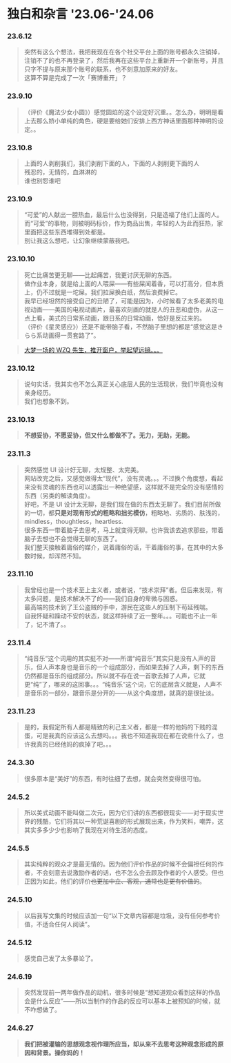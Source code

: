 # 独白和杂言 '23.06-'24.06

### 23.6.12

> 突然有这么个想法，我把我现在在各个社交平台上面的账号都永久注销掉，注销不了的也不再登录了，然后我再在这些平台上重新开一个新账号，并且只字不提与原来那个账号的联系，也不刻意加原来的好友。<br>
这算不算是完成了一次「赛博重开」？

### 23.9.10

> （评价《魔法少女小圆》）感觉圆焰的这个设定好沉重。。怎么办，明明是看上去那么娇小单纯的角色，硬是要给她们安排上西方神话里面那种神明的设定。。

### 23.10.8

> 上面的人剥削我们，我们剥削下面的人，下面的人剥削更下面的人<br>
残忍的，无情的，血淋淋的<br>
谁也别怨谁吧

### 23.10.9

> “可爱”的人献出一腔热血，最后什么也没得到，只是造福了他们上面的人。<br>
而“可爱”的事物，则被明码标价，作为商品出售，年轻的人为此而狂热，家里面把这些东西堆得到处都是。<br>
别让我这么想吧，让幻象继续蒙蔽我吧。

### 23.10.10

> 死亡比痛苦更无聊——比起痛苦，我更讨厌无聊的东西。<br>
做作业本身，就是给上面的人喂屎——有些屎闻着香，可以打高分，但本质上，仍不过就是一坨屎。我们拉屎换白纸，然后浪费掉它。<br>
我早已经坦然的接受自己的丑陋了，可能是因为，小时候看了太多老美的电视动画——美国的电视动画片，最喜欢刻画的就是人的丑恶和虚伪，从这一点上看，美式的日常系动画，跟日系的日常动画，恰好是反过来的。<br>
（评价《星灵感应》）还是不能带脑子看，不然脑子里想的都是“感觉这是きらら系动画得一贯套路了”。

> [大梦一场的 WZQ 先生，推开窗户，举起望远镜。。。](https://music.163.com/#/song?id=386837)

### 23.10.12

> 说句实话，我其实也不怎么真正关心底层人民的生活现状，我们毕竟也没有亲身经历。<br>
我们也想象不到。

### 23.10.13

> **不想妥协，不愿妥协，但又什么都做不了。无力，无助，无能。**

### 23.11.3

> 突然感觉 UI 设计好无聊，太规整、太完美。<br>
网站改完之后，又感觉做得太“现代”，没有灵魂。。。不过换个角度想，看起来没有灵魂的东西也可以透露出一种绝望感，这样就不是完全的没有感情的东西（另类的解读角度）。<br>
好吧，不是 UI 设计太无聊，是我们现在做的东西太无聊了。我们目前所做的一切，都**只是对现有形式的粗略和拙劣模仿**，粗略地、劣质的、肤浅的，mindless，thoughtless，heartless.<br>
很多东西一带着脑子去思考，马上就变得无聊。也许我该去追求那些，带着脑子去想也不会觉得无聊的东西了。<br>
我们整天接触着庸俗的媒介，说着庸俗的话，干着庸俗的事，在其中的大多数时候，却浑然不知。

### 23.11.10

> 我曾经也是一个技术至上主义者，或者说，“技术崇拜”者。但后来发现，有太多问题，是技术解决不了的——我们自身的卑微与困惑。<br>
最高端的技术到了王公盗贼的手中，游民在这些人的压制下苟延残喘。<br>
自我怀疑和躁动不安的状态，就这样持续了近一整年。。。可能也不止一年了，记不清了。。

### 23.11.4

> “纯音乐”这个词用的其实挺不对——所谓“纯音乐”其实只是没有人声的音乐，但人声本身也是音乐的一个组成部分，而如果去掉了人声，剩下的东西仍然都是音乐的组成部分。所以就不存在说一首歌去掉了人声，它就更“纯”了，哪来的这回事。。。“纯音乐”这个词，它的底层含义就是，人声不是音乐的一部分，跟音乐是分开的——从这个角度想，就真的是很扯淡。

### 23.11.23

> 是的，我假定所有人都是精致的利己主义者，都是一样的他妈的下贱的混蛋，可是我真的应该这么去想吗。。。我也不知道我现在都在说些什么了，也许我真的已经他妈的疯掉了吧。。。

### 24.3.30

> 很多原本是“美好”的东西，有时往细了去想，就会突然变得很可怕。

### 24.5.2

> 所以美式动画不能叫做二次元，因为它们讲的东西都很现实——对于现实世界的残酷，它们将其以一种荒诞喜剧的形式展现出来，作为笑料，嘲弄，这其实多多少少也影响了我现在对待生活的态度。

### 24.5.5

> 其实纯粹的观众才是最无情的。因为他们评价作品的时候不会偏袒任何的作者，不会刻意去说激励作者的话，也不怎么会去顾及作者的个人感受。但也正因为如此，他们的评价~~也更加中立、客观，通常也是更有价值的~~。

### 24.5.10

> 以后我写文集的时候应该加一句“以下文章内容都是垃圾，没有任何参考价值，不适合任何人阅读”。

### 24.5.12

> 感觉自己发了太多暴论了。

### 24.6.19

> 突然发现前一两年做作品的动机，很多时候是“想知道观众看到这样的作品会是什么反应”——所以当制作的作品的反应可以基本上被预知的时候，就不咋想做了。

### 24.6.27

> **我们把被灌输的思想观念视作理所应当，却从来不去思考这种观念形成的原因和背景。操你妈的！**